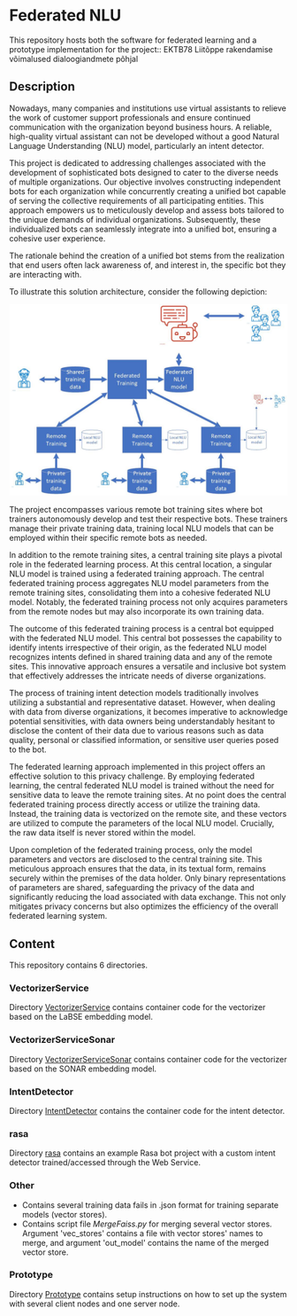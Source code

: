 # Federated NLU
This repository hosts both the software for federated learning and a prototype implementation for the project:: EKTB78 Liitõppe rakendamise võimalused dialoogiandmete põhjal

## Description
Nowadays, many companies and institutions use virtual assistants to relieve the work of customer support professionals and ensure continued communication with the organization beyond business hours. A reliable, high-quality virtual assistant can not be developed without a good Natural Language Understanding (NLU) model, particularly an intent detector.

This project is dedicated to addressing challenges associated with the development of sophisticated bots designed to cater to the diverse needs of multiple organizations. Our objective involves constructing independent bots for each organization while concurrently creating a unified bot capable of serving the collective requirements of all participating entities. This approach empowers us to meticulously develop and assess bots tailored to the unique demands of individual organizations. Subsequently, these individualized bots can seamlessly integrate into a unified bot, ensuring a cohesive user experience.

The rationale behind the creation of a unified bot stems from the realization that end users often lack awareness of, and interest in, the specific bot they are interacting with. 

To illustrate this solution architecture, consider the following depiction:

![Architecture of the FL sytem](Federated_learning.jpg)

The project encompasses various remote bot training sites where bot trainers autonomously develop and test their respective bots. These trainers manage their private training data, training local NLU models that can be employed within their specific remote bots as needed.

In addition to the remote training sites, a central training site plays a pivotal role in the federated learning process. At this central location, a singular NLU model is trained using a federated training approach. The central federated training process aggregates NLU model parameters from the remote training sites, consolidating them into a cohesive federated NLU model. Notably, the federated training process not only acquires parameters from the remote nodes but may also incorporate its own training data.

The outcome of this federated training process is a central bot equipped with the federated NLU model. This central bot possesses the capability to identify intents irrespective of their origin, as the federated NLU model recognizes intents defined in shared training data and any of the remote sites. This innovative approach ensures a versatile and inclusive bot system that effectively addresses the intricate needs of diverse organizations.

The process of training intent detection models traditionally involves utilizing a substantial and representative dataset. However, when dealing with data from diverse organizations, it becomes imperative to acknowledge potential sensitivities, with data owners being understandably hesitant to disclose the content of their data due to various reasons such as data quality, personal or classified information, or sensitive user queries posed to the bot.

The federated learning approach implemented in this project offers an effective solution to this privacy challenge. By employing federated learning, the central federated NLU model is trained without the need for sensitive data to leave the remote training sites. At no point does the central federated training process directly access or utilize the training data. Instead, the training data is vectorized on the remote site, and these vectors are utilized to compute the parameters of the local NLU model. Crucially, the raw data itself is never stored within the model.

Upon completion of the federated training process, only the model parameters and vectors are disclosed to the central training site. This meticulous approach ensures that the data, in its textual form, remains securely within the premises of the data holder. Only binary representations of parameters are shared, safeguarding the privacy of the data and significantly reducing the load associated with data exchange. This not only mitigates privacy concerns but also optimizes the efficiency of the overall federated learning system.

## Content
This repository contains 6 directories.

### VectorizerService

Directory [VectorizerService](VectorizerService) contains container code for the vectorizer based on the LaBSE embedding model.

### VectorizerServiceSonar

Directory [VectorizerServiceSonar](VectorizerServiceSonar) contains container code for the vectorizer based on the SONAR embedding model.

### IntentDetector

Directory [IntentDetector](IntentDetector) contains the container code for the intent detector.

### rasa

Directory [rasa](rasa) contains an example Rasa bot project with a custom intent detector trained/accessed through the Web Service.

### Other

- Contains several training data fails in .json format for training separate models (vector stores).
- Contains script file *MergeFaiss.py* for merging several vector stores. Argument 'vec_stores' contains a file with vector stores' names to merge, and argument 'out_model' contains the name of the merged vector store.

### Prototype

Directory [Prototype](Prototype) contains setup instructions on how to set up the system with several client nodes and one server node.
